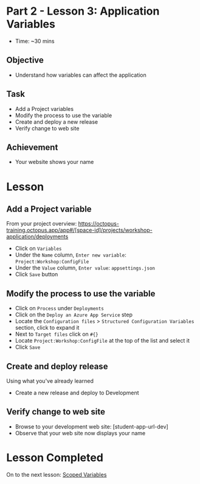 # Part 2 - Lesson 3: Application Variables
- Time: ~30 mins

## Objective
- Understand how variables can affect the application

## Task
- Add a Project variables
- Modify the process to use the variable
- Create and deploy a new release
- Verify change to web site

## Achievement
- Your website shows your name

# Lesson

## Add a Project variable

From your project overview: https://octopus-training.octopus.app/app#/[space-id]/projects/workshop-application/deployments
- Click on `Variables`
- Under the `Name` column, `Enter new variable`: `Project:Workshop:ConfigFile`
- Under the `Value` column, `Enter value`: `appsettings.json`
- Click `Save` button

## Modify the process to use the variable

- Click on `Process` under `Deployments`
- Click on the `Deploy an Azure App Service` step
- Locate the `Configuration files` > `Structured Configuration Variables` section, click to expand it
- Next to `Target files` click on `#{}`
- Locate `Project:Workshop:ConfigFile` at the top of the list and select it
- Click `Save`

## Create and deploy release
Using what you've already learned
- Create a new release and deploy to Development

## Verify change to web site
- Browse to your development web site: [student-app-url-dev]
- Observe that your web site now displays your name

# Lesson Completed
On to the next lesson: [Scoped Variables](part-2-lesson-4.md)
